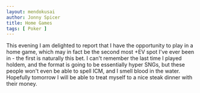 ```yaml
---
layout: mendokusai
author: Jonny Spicer
title: Home Games
tags: [ Poker ]
---
```

This evening I am delighted to report that I have the opportunity to play in a home game, which may in fact be the second most +EV spot I've ever been in - the first is naturally this bet. I can't remember the
last time I played holdem, and the format is going to be essentially hyper SNGs, but these people won't even be able to spell ICM, and I smell blood in the water. Hopefully tomorrow I will be able to treat myself to
a nice steak dinner with their money.

